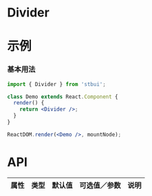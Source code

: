 # Divider

# 示例

### 基本用法

<!--demo-->

```jsx
import { Divider } from 'stbui';

class Demo extends React.Component {
  render() {
    return <Divider />;
  }
}

ReactDOM.render(<Demo />, mountNode);
```

<!--:::-->

# API

| 属性 | 类型 | 默认值 | 可选值／参数 | 说明 |
| :--- | :--- | :----- | :----------- | :--- |

